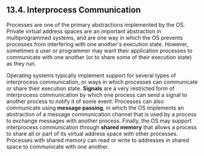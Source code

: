 ## 13.4. Interprocess Communication 

Processes are one of the primary abstractions implemented by the OS.
Private virtual address spaces are an important abstraction in
multiprogrammed systems, and are one way in which the OS prevents
processes from interfering with one another's execution state. However,
sometimes a user or programmer may want their application processes to
communicate with one another (or to share some of their execution state)
as they run.


Operating systems typically implement support for several types of
interprocess communication, or ways in which processes can communicate
or share their execution state. **Signals** are a very restricted form
of interprocess communication by which one process can send a signal to
another process to notify it of some event. Processes can also
communicate using **message passing**, in which the OS implements an
abstraction of a message communication channel that is used by a process
to exchange messages with another process. Finally, the OS may support
interprocess communication through **shared memory** that allows a
process to share all or part of its virtual address space with other
processes. Processes with shared memory can read or write to addresses
in shared space to communicate with one another.





